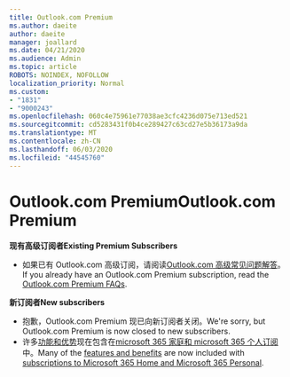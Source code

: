 ```yaml
---
title: Outlook.com Premium
ms.author: daeite
author: daeite
manager: joallard
ms.date: 04/21/2020
ms.audience: Admin
ms.topic: article
ROBOTS: NOINDEX, NOFOLLOW
localization_priority: Normal
ms.custom:
- "1831"
- "9000243"
ms.openlocfilehash: 060c4e75961e77038ae3cfc4236d075e713ed521
ms.sourcegitcommit: cd5283431f0b4ce289427c63cd27e5b36173a9da
ms.translationtype: MT
ms.contentlocale: zh-CN
ms.lasthandoff: 06/03/2020
ms.locfileid: "44545760"
---
```

# <a name="outlookcom-premium"></a><span data-ttu-id="793ee-102">Outlook.com Premium</span><span class="sxs-lookup"><span data-stu-id="793ee-102">Outlook.com Premium</span></span>

<span data-ttu-id="793ee-103">**现有高级订阅者**</span><span class="sxs-lookup"><span data-stu-id="793ee-103">**Existing Premium Subscribers**</span></span>

- <span data-ttu-id="793ee-104">如果已有 Outlook.com 高级订阅，请阅读[Outlook.com 高级常见问题解答](https://support.office.com/article/cd5f03f6-1407-456a-9410-f8f24804746b?wt.mc_id=Office_Outlook_com_Alchemy)。</span><span class="sxs-lookup"><span data-stu-id="793ee-104">If you already have an Outlook.com Premium subscription, read the [Outlook.com Premium FAQs](https://support.office.com/article/cd5f03f6-1407-456a-9410-f8f24804746b?wt.mc_id=Office_Outlook_com_Alchemy).</span></span>

<span data-ttu-id="793ee-105">**新订阅者**</span><span class="sxs-lookup"><span data-stu-id="793ee-105">**New subscribers**</span></span>

- <span data-ttu-id="793ee-106">抱歉，Outlook.com Premium 现已向新订阅者关闭。</span><span class="sxs-lookup"><span data-stu-id="793ee-106">We're sorry, but Outlook.com Premium is now closed to new subscribers.</span></span>
- <span data-ttu-id="793ee-107">许多[功能和优势](https://support.office.com/article/78c6089c-7faf-44f5-82e2-efa9ebb921d2?wt.mc_id=Office_Outlook_com_Alchemy)现在包含在[microsoft 365 家庭和 microsoft 365 个人订阅](https://go.microsoft.com/fwlink/?linkid=2017122)中。</span><span class="sxs-lookup"><span data-stu-id="793ee-107">Many of the [features and benefits](https://support.office.com/article/78c6089c-7faf-44f5-82e2-efa9ebb921d2?wt.mc_id=Office_Outlook_com_Alchemy) are now included with [subscriptions to Microsoft 365 Home and Microsoft 365 Personal](https://go.microsoft.com/fwlink/?linkid=2017122).</span></span>